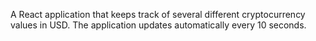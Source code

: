 A React application that keeps track of several different cryptocurrency values in USD. The application updates automatically every 10 seconds.